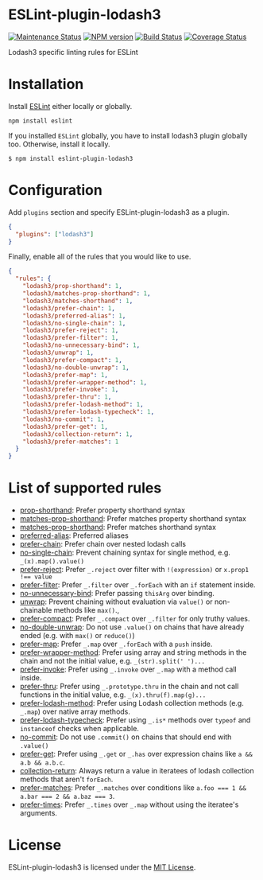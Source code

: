 ESLint-plugin-lodash3
===================

[![Maintenance Status][status-image]][status-url] [![NPM version][npm-image]][npm-url] [![Build Status][travis-image]][travis-url] [![Coverage Status][coverage-image]][coverage-url]

Lodash3 specific linting rules for ESLint

# Installation

Install [ESLint](https://www.github.com/eslint/eslint) either locally or globally.

    npm install eslint

If you installed `ESLint` globally, you have to install lodash3 plugin globally too. Otherwise, install it locally.

    $ npm install eslint-plugin-lodash3

# Configuration

Add `plugins` section and specify ESLint-plugin-lodash3 as a plugin.

```json
{
  "plugins": ["lodash3"]
}
```


Finally, enable all of the rules that you would like to use.

```json
{
  "rules": {
    "lodash3/prop-shorthand": 1,
    "lodash3/matches-prop-shorthand": 1,
    "lodash3/matches-shorthand": 1,
    "lodash3/prefer-chain": 1,
    "lodash3/preferred-alias": 1,
    "lodash3/no-single-chain": 1,
    "lodash3/prefer-reject": 1,
    "lodash3/prefer-filter": 1,
    "lodash3/no-unnecessary-bind": 1,
    "lodash3/unwrap": 1,
    "lodash3/prefer-compact": 1,
    "lodash3/no-double-unwrap": 1,
    "lodash3/prefer-map": 1,
    "lodash3/prefer-wrapper-method": 1,
    "lodash3/prefer-invoke": 1,
    "lodash3/prefer-thru": 1,
    "lodash3/prefer-lodash-method": 1,
    "lodash3/prefer-lodash-typecheck": 1,
    "lodash3/no-commit": 1,
    "lodash3/prefer-get": 1,
    "lodash3/collection-return": 1,
    "lodash3/prefer-matches": 1
  }
}
```

# List of supported rules

* [prop-shorthand](docs/rules/prop-shorthand.md): Prefer property shorthand syntax
* [matches-prop-shorthand](docs/rules/matches-prop-shorthand.md): Prefer matches property shorthand syntax
* [matches-prop-shorthand](docs/rules/matches-shorthand.md): Prefer matches shorthand syntax
* [preferred-alias](docs/rules/preferred-alias.md): Preferred aliases
* [prefer-chain](docs/rules/prefer-chain.md): Prefer chain over nested lodash calls
* [no-single-chain](docs/rules/no-single-chain.md): Prevent chaining syntax for single method, e.g. `_(x).map().value()`
* [prefer-reject](docs/rules/prefer-reject.md): Prefer `_.reject` over filter with `!(expression)` or `x.prop1 !== value`
* [prefer-filter](docs/rules/prefer-filter.md): Prefer `_.filter` over `_.forEach` with an `if` statement inside.
* [no-unnecessary-bind](docs/rules/no-unnecessary-bind.md): Prefer passing `thisArg` over binding.
* [unwrap](docs/rules/unwrap.md): Prevent chaining without evaluation via `value()` or non-chainable methods like `max()`.,
* [prefer-compact](docs/rules/prefer-compact.md): Prefer `_.compact` over `_.filter` for only truthy values.
* [no-double-unwrap](docs/rules/no-double-unwrap.md): Do not use `.value()` on chains that have already ended (e.g. with `max()` or `reduce()`)
* [prefer-map](docs/rules/prefer-map.md): Prefer `_.map` over `_.forEach` with a `push` inside.
* [prefer-wrapper-method](docs/rules/prefer-wrapper-method.md): Prefer using array and string methods in the chain and not the initial value, e.g. `_(str).split(' ')...`
* [prefer-invoke](docs/rules/prefer-invoke.md): Prefer using `_.invoke` over `_.map` with a method call inside.
* [prefer-thru](docs/rules/prefer-thru.md): Prefer using `_.prototype.thru` in the chain and not call functions in the initial value, e.g. `_(x).thru(f).map(g)...`
* [prefer-lodash-method](docs/rules/prefer-lodash-method.md): Prefer using Lodash collection methods (e.g. `_.map`) over native array methods.
* [prefer-lodash-typecheck](docs/rules/prefer-lodash-typecheck.md): Prefer using `_.is*` methods over `typeof` and `instanceof` checks when applicable.
* [no-commit](docs/rules/no-commit.md): Do not use `.commit()` on chains that should end with `.value()`
* [prefer-get](docs/rules/prefer-get.md): Prefer using `_.get` or `_.has` over expression chains like `a && a.b && a.b.c`.
* [collection-return](docs/rules/collection-return.md): Always return a value in iteratees of lodash collection methods that aren't `forEach`.
* [prefer-matches](docs/rules/prefer-matches.md): Prefer `_.matches` over conditions like `a.foo === 1 && a.bar === 2 && a.baz === 3`.
* [prefer-times](docs/rules/prefer-times.md): Prefer `_.times` over `_.map` without using the iteratee's arguments.

# License

ESLint-plugin-lodash3 is licensed under the [MIT License](http://www.opensource.org/licenses/mit-license.php).

[npm-url]: https://npmjs.org/package/eslint-plugin-lodash3
[npm-image]: http://img.shields.io/npm/v/eslint-plugin-lodash3.svg?style=flat-square

[travis-url]: https://travis-ci.org/wix/eslint-plugin-lodash3
[travis-image]: http://img.shields.io/travis/wix/eslint-plugin-lodash3/master.svg?style=flat-square

[deps-url]: https://david-dm.org/wix/eslint-plugin-lodash3
[deps-image]: https://img.shields.io/david/dev/wix/eslint-plugin-lodash3.svg?style=flat-square

[coverage-url]: https://coveralls.io/r/wix/eslint-plugin-lodash3?branch=master
[coverage-image]: http://img.shields.io/coveralls/wix/eslint-plugin-lodash3/master.svg?style=flat-square

[climate-url]: https://codeclimate.com/github/wix/eslint-plugin-lodash3
[climate-image]: http://img.shields.io/codeclimate/github/wix/eslint-plugin-lodash3.svg?style=flat-square

[status-url]: https://github.com/wix/eslint-plugin-lodash3/pulse
[status-image]: http://img.shields.io/badge/status-maintained-brightgreen.svg?style=flat-square
